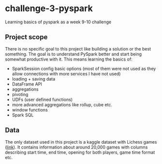 # challenge-3-pyspark
Learning basics of pyspark as a week 9-10 challenge

## Project scope
There is no specific goal to this project like building a solution or the best something. The goal is to understand PySpark better and start being somewhat productive with it. This means learning the basics of:
- SparkSession config basic options (most of them were not used as they allow connections with more services I have not used)
- loading + saving data
- DataFrame API
- aggregations
- pivoting
- UDFs (user defined functions)
- more advanced aggregations like rollup, cube etc.
- window functions
- Spark SQL

## Data
The only dataset used in this project is a kaggle dataset with Lichess games ([link](https://www.kaggle.com/datasets/datasnaek/chess/data)). It contains information about around 20,000 games with columns describing start time, end time, opening for both players, game time format etc.